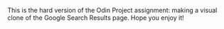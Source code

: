 This is the hard version of the Odin Project assignment: making a visual clone of the Google Search Results page.
Hope you enjoy it!
